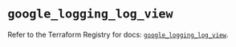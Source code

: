 # `google_logging_log_view`

Refer to the Terraform Registry for docs: [`google_logging_log_view`](https://registry.terraform.io/providers/hashicorp/google/6.41.0/docs/resources/logging_log_view).
